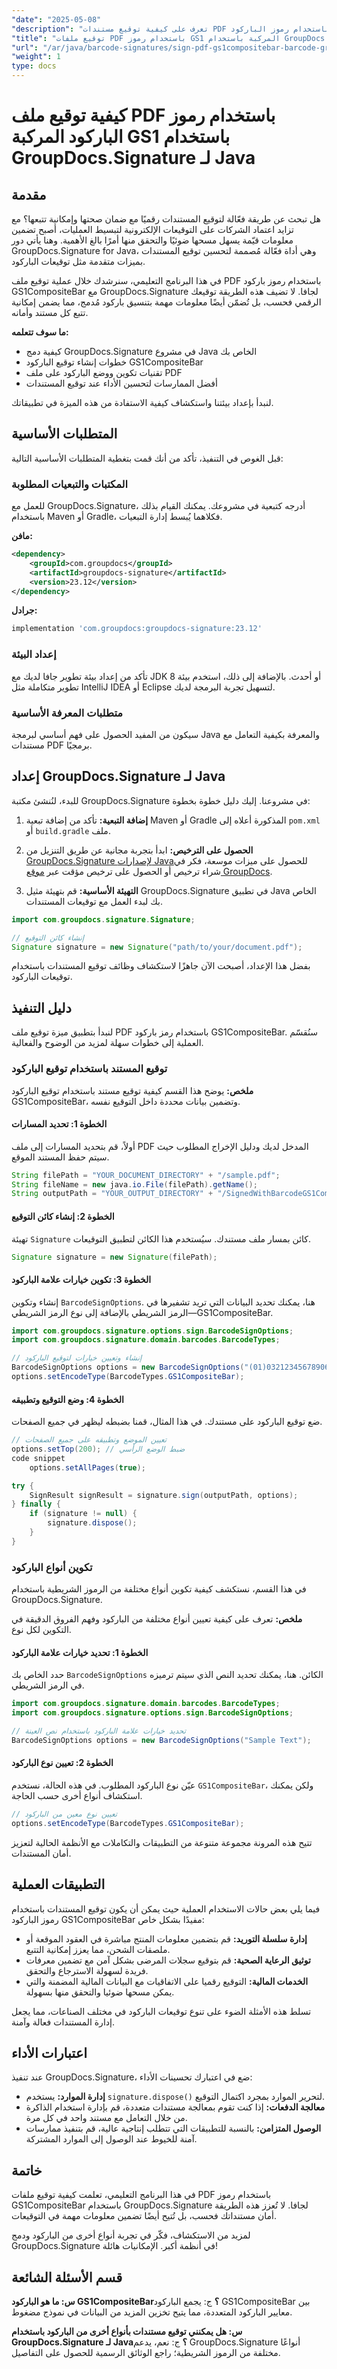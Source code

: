 ```yaml
---
"date": "2025-05-08"
"description": "تعرف على كيفية توقيع مستندات PDF باستخدام رموز الباركود GS1CompositeBar باستخدام GroupDocs.Signature لـ Java، مما يضمن صحة المستندات وإمكانية تتبعها."
"title": "توقيع ملفات PDF باستخدام رموز GS1 المركبة باستخدام GroupDocs.Signature لـ Java"
"url": "/ar/java/barcode-signatures/sign-pdf-gs1compositebar-barcode-groupdocs-signature-java/"
"weight": 1
type: docs
---
```

# كيفية توقيع ملف PDF باستخدام رموز الباركود المركبة GS1 باستخدام GroupDocs.Signature لـ Java

## مقدمة
هل تبحث عن طريقة فعّالة لتوقيع المستندات رقميًا مع ضمان صحتها وإمكانية تتبعها؟ مع تزايد اعتماد الشركات على التوقيعات الإلكترونية لتبسيط العمليات، أصبح تضمين معلومات قيّمة يسهل مسحها ضوئيًا والتحقق منها أمرًا بالغ الأهمية. وهنا يأتي دور GroupDocs.Signature for Java، وهي أداة فعّالة مُصممة لتحسين توقيع المستندات بميزات متقدمة مثل توقيعات الباركود.

في هذا البرنامج التعليمي، سنرشدك خلال عملية توقيع ملف PDF باستخدام رموز باركود GS1CompositeBar مع GroupDocs.Signature لجافا. لا تضيف هذه الطريقة توقيعك الرقمي فحسب، بل تُضمّن أيضًا معلومات مهمة بتنسيق باركود مُدمج، مما يضمن إمكانية تتبع كل مستند وأمانه.

**ما سوف تتعلمه:**
- كيفية دمج GroupDocs.Signature في مشروع Java الخاص بك
- خطوات إنشاء توقيع الباركود GS1CompositeBar
- تقنيات تكوين ووضع الباركود على ملف PDF
- أفضل الممارسات لتحسين الأداء عند توقيع المستندات

لنبدأ بإعداد بيئتنا واستكشاف كيفية الاستفادة من هذه الميزة في تطبيقاتك.

## المتطلبات الأساسية
قبل الغوص في التنفيذ، تأكد من أنك قمت بتغطية المتطلبات الأساسية التالية:

### المكتبات والتبعيات المطلوبة
للعمل مع GroupDocs.Signature، أدرجه كتبعية في مشروعك. يمكنك القيام بذلك باستخدام Maven أو Gradle، فكلاهما يُبسط إدارة التبعيات.

**مافن:**
```xml
<dependency>
    <groupId>com.groupdocs</groupId>
    <artifactId>groupdocs-signature</artifactId>
    <version>23.12</version>
</dependency>
```

**جرادل:**
```gradle
implementation 'com.groupdocs:groupdocs-signature:23.12'
```

### إعداد البيئة
تأكد من إعداد بيئة تطوير جافا لديك مع JDK 8 أو أحدث. بالإضافة إلى ذلك، استخدم بيئة تطوير متكاملة مثل IntelliJ IDEA أو Eclipse لتسهيل تجربة البرمجة لديك.

### متطلبات المعرفة الأساسية
سيكون من المفيد الحصول على فهم أساسي لبرمجة Java والمعرفة بكيفية التعامل مع مستندات PDF برمجيًا.

## إعداد GroupDocs.Signature لـ Java
للبدء، لنُنشئ مكتبة GroupDocs.Signature في مشروعنا. إليك دليل خطوة بخطوة:

1. **إضافة التبعية:**
   تأكد من إضافة تبعية Maven أو Gradle المذكورة أعلاه إلى `pom.xml` أو `build.gradle` ملف.

2. **الحصول على الترخيص:**
   ابدأ بتجربة مجانية عن طريق التنزيل من [GroupDocs.Signature لإصدارات Java](https://releases.groupdocs.com/signature/java/)للحصول على ميزات موسعة، فكر في شراء ترخيص أو الحصول على ترخيص مؤقت عبر [موقع GroupDocs](https://purchase.groupdocs.com/buy).

3. **التهيئة الأساسية:**
   قم بتهيئة مثيل GroupDocs.Signature في تطبيق Java الخاص بك لبدء العمل مع توقيعات المستندات.

```java
import com.groupdocs.signature.Signature;

// إنشاء كائن التوقيع
Signature signature = new Signature("path/to/your/document.pdf");
```

بفضل هذا الإعداد، أصبحت الآن جاهزًا لاستكشاف وظائف توقيع المستندات باستخدام توقيعات الباركود.

## دليل التنفيذ
لنبدأ بتطبيق ميزة توقيع ملف PDF باستخدام رمز باركود GS1CompositeBar. سنُقسّم العملية إلى خطوات سهلة لمزيد من الوضوح والفعالية.

### توقيع المستند باستخدام توقيع الباركود
**ملخص:**
يوضح هذا القسم كيفية توقيع مستند باستخدام توقيع الباركود GS1CompositeBar، وتضمين بيانات محددة داخل التوقيع نفسه.

#### الخطوة 1: تحديد المسارات
أولاً، قم بتحديد المسارات إلى ملف PDF المدخل لديك ودليل الإخراج المطلوب حيث سيتم حفظ المستند الموقع.

```java
String filePath = "YOUR_DOCUMENT_DIRECTORY" + "/sample.pdf";
String fileName = new java.io.File(filePath).getName();
String outputPath = "YOUR_OUTPUT_DIRECTORY" + "/SignedWithBarcodeGS1CompositeBar/" + fileName;
```

#### الخطوة 2: إنشاء كائن التوقيع
تهيئة `Signature` كائن بمسار ملف مستندك. سيُستخدم هذا الكائن لتطبيق التوقيعات.

```java
Signature signature = new Signature(filePath);
```

#### الخطوة 3: تكوين خيارات علامة الباركود
إنشاء وتكوين `BarcodeSignOptions`. هنا، يمكنك تحديد البيانات التي تريد تشفيرها في الرمز الشريطي بالإضافة إلى نوع الرمز الشريطي—GS1CompositeBar.

```java
import com.groupdocs.signature.options.sign.BarcodeSignOptions;
import com.groupdocs.signature.domain.barcodes.BarcodeTypes;

// إنشاء وتعيين خيارات لتوقيع الباركود
BarcodeSignOptions options = new BarcodeSignOptions("(01)03212345678906/(21)A1B2C3D4E5F6G7H8");
options.setEncodeType(BarcodeTypes.GS1CompositeBar);
```

#### الخطوة 4: وضع التوقيع وتطبيقه
ضع توقيع الباركود على مستندك. في هذا المثال، قمنا بضبطه ليظهر في جميع الصفحات.

```java
// تعيين الموضع وتطبيقه على جميع الصفحات
options.setTop(200); // ضبط الوضع الرأسي
code snippet
    options.setAllPages(true);

try {
    SignResult signResult = signature.sign(outputPath, options);
} finally {
    if (signature != null) {
        signature.dispose();
    }
}
```

### تكوين أنواع الباركود
في هذا القسم، نستكشف كيفية تكوين أنواع مختلفة من الرموز الشريطية باستخدام GroupDocs.Signature.

**ملخص:**
تعرف على كيفية تعيين أنواع مختلفة من الباركود وفهم الفروق الدقيقة في التكوين لكل نوع.

#### الخطوة 1: تحديد خيارات علامة الباركود
حدد الخاص بك `BarcodeSignOptions` الكائن. هنا، يمكنك تحديد النص الذي سيتم ترميزه في الرمز الشريطي.

```java
import com.groupdocs.signature.domain.barcodes.BarcodeTypes;
import com.groupdocs.signature.options.sign.BarcodeSignOptions;

// تحديد خيارات علامة الباركود باستخدام نص العينة
BarcodeSignOptions options = new BarcodeSignOptions("Sample Text");
```

#### الخطوة 2: تعيين نوع الباركود
عيّن نوع الباركود المطلوب. في هذه الحالة، نستخدم `GS1CompositeBar`، ولكن يمكنك استكشاف أنواع أخرى حسب الحاجة.

```java
// تعيين نوع معين من الباركود
options.setEncodeType(BarcodeTypes.GS1CompositeBar);
```

تتيح هذه المرونة مجموعة متنوعة من التطبيقات والتكاملات مع الأنظمة الحالية لتعزيز أمان المستندات.

## التطبيقات العملية
فيما يلي بعض حالات الاستخدام العملية حيث يمكن أن يكون توقيع المستندات باستخدام رموز الباركود GS1CompositeBar مفيدًا بشكل خاص:

- **إدارة سلسلة التوريد:** قم بتضمين معلومات المنتج مباشرة في العقود الموقعة أو ملصقات الشحن، مما يعزز إمكانية التتبع.
- **توثيق الرعاية الصحية:** قم بتوقيع سجلات المرضى بشكل آمن مع تضمين معرفات فريدة لسهولة الاسترجاع والتحقق.
- **الخدمات المالية:** التوقيع رقميا على الاتفاقيات مع البيانات المالية المضمنة والتي يمكن مسحها ضوئيا والتحقق منها بسهولة.

تسلط هذه الأمثلة الضوء على تنوع توقيعات الباركود في مختلف الصناعات، مما يجعل إدارة المستندات فعالة وآمنة.

## اعتبارات الأداء
عند تنفيذ GroupDocs.Signature، ضع في اعتبارك تحسينات الأداء:

- **إدارة الموارد:** يستخدم `signature.dispose()` لتحرير الموارد بمجرد اكتمال التوقيع.
- **معالجة الدفعات:** إذا كنت تقوم بمعالجة مستندات متعددة، قم بإدارة استخدام الذاكرة من خلال التعامل مع مستند واحد في كل مرة.
- **الوصول المتزامن:** بالنسبة للتطبيقات التي تتطلب إنتاجية عالية، قم بتنفيذ ممارسات آمنة للخيوط عند الوصول إلى الموارد المشتركة.

## خاتمة
في هذا البرنامج التعليمي، تعلمت كيفية توقيع ملفات PDF باستخدام رموز GS1CompositeBar باستخدام GroupDocs.Signature لجافا. لا تُعزز هذه الطريقة أمان مستنداتك فحسب، بل تُتيح أيضًا تضمين معلومات مهمة في التوقيعات.

لمزيد من الاستكشاف، فكّر في تجربة أنواع أخرى من الباركود ودمج GroupDocs.Signature في أنظمة أكبر. الإمكانيات هائلة!

## قسم الأسئلة الشائعة
**س: ما هو الباركود GS1CompositeBar؟**
ج: يجمع الباركود GS1CompositeBar بين معايير الباركود المتعددة، مما يتيح تخزين المزيد من البيانات في نموذج مضغوط.

**س: هل يمكنني توقيع مستندات بأنواع أخرى من الباركود باستخدام GroupDocs.Signature لـ Java؟**
ج: نعم، يدعم GroupDocs.Signature أنواعًا مختلفة من الرموز الشريطية؛ راجع الوثائق الرسمية للحصول على التفاصيل.
